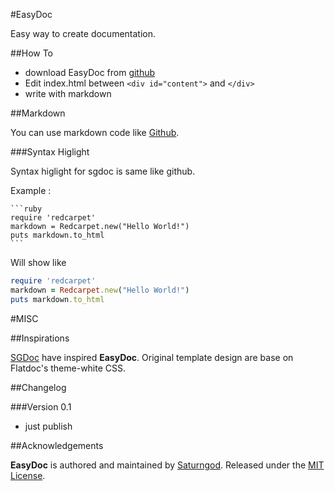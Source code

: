 #EasyDoc

Easy way to create documentation.

##How To

 - download EasyDoc from [github](https://github.com/saturngod/easydoc)
 - Edit index.html between `<div id="content">` and `</div>`
 - write with markdown

##Markdown

You can use markdown code like [Github](https://help.github.com/articles/github-flavored-markdown).

###Syntax Higlight

Syntax higlight for sgdoc is same like github.

Example :

    ```ruby
    require 'redcarpet'
    markdown = Redcarpet.new("Hello World!")
    puts markdown.to_html
    ```

Will show like

```ruby
require 'redcarpet'
markdown = Redcarpet.new("Hello World!")
puts markdown.to_html
```


#MISC

##Inspirations

[SGDoc](saturngod.github.com/SGDoc/) have inspired **EasyDoc**. Original template design are base on Flatdoc's theme-white CSS.

##Changelog

###Version 0.1

- just publish

##Acknowledgements

**EasyDoc** is authored and maintained by [Saturngod](http://en.saturngod.net).
Released under the [MIT License](http://opensource.org/licenses/mit-license.php).



